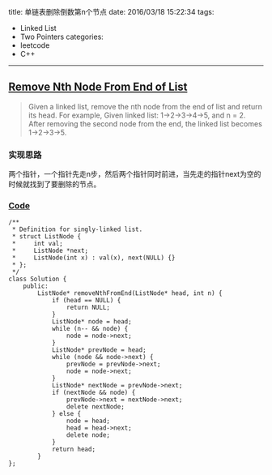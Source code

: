 title: 单链表删除倒数第n个节点
date: 2016/03/18 15:22:34
tags:
- Linked List
- Two Pointers
categories:
- leetcode
- C++

---
## [Remove Nth Node From End of List](https://leetcode.com/problems/remove-nth-node-from-end-of-list/)
> Given a linked list, remove the nth node from the end of list and return its head.
> For example,
> Given linked list: 1->2->3->4->5, and n = 2.
> After removing the second node from the end, the linked list becomes 1->2->3->5.

### 实现思路
两个指针，一个指针先走n步，然后两个指针同时前进，当先走的指针next为空的时候就找到了要删除的节点。

### [Code](https://github.com/Finalcheat/leetcode/blob/master/src/Remove-Nth-Node-From-End-of-List.cpp)
```
/**
 * Definition for singly-linked list.
 * struct ListNode {
 *     int val;
 *     ListNode *next;
 *     ListNode(int x) : val(x), next(NULL) {}
 * };
 */
class Solution {
    public:
        ListNode* removeNthFromEnd(ListNode* head, int n) {
            if (head == NULL) {
                return NULL;
            }
            ListNode* node = head;
            while (n-- && node) {
                node = node->next;
            }
            ListNode* prevNode = head;
            while (node && node->next) {
                prevNode = prevNode->next;
                node = node->next;
            }
            ListNode* nextNode = prevNode->next;
            if (nextNode && node) {
                prevNode->next = nextNode->next;
                delete nextNode;
            } else {
                node = head;
                head = head->next;
                delete node;
            }
            return head;
        }
};
```
